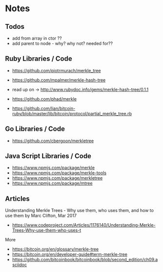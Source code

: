 # Notes

## Todos

 - add from array in ctor ??
 - add parent to node - why? why not? needed for??


## Ruby Libraries / Code

- https://github.com/piotrmurach/merkle_tree

- https://github.com/mpalmer/merkle-hash-tree
- read up on -> http://www.rubydoc.info/gems/merkle-hash-tree/0.1.1

- https://github.com/phad/merkle


- https://github.com/lian/bitcoin-ruby/blob/master/lib/bitcoin/protocol/partial_merkle_tree.rb


## Go Libraries / Code

- https://github.com/cbergoon/merkletree


## Java Script Libraries / Code

- https://www.npmjs.com/package/merkle
- https://www.npmjs.com/package/merkle-tools
- https://www.npmjs.com/package/merkletree
- https://www.npmjs.com/package/mtree

## Articles

Understanding Merkle Trees - Why use them, who uses them, and how to use them by Marc Clifton, Mar 2017
- https://www.codeproject.com/Articles/1176140/Understanding-Merkle-Trees-Why-use-them-who-uses-t


More

- https://bitcoin.org/en/glossary/merkle-tree
- https://bitcoin.org/en/developer-guide#term-merkle-tree
- https://github.com/bitcoinbook/bitcoinbook/blob/second_edition/ch09.asciidoc
